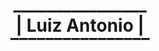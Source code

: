 <center>
  <h1>
  ________________<br>
  |     Luiz Antonio        |<br>
  ‾‾‾‾‾‾‾‾‾‾‾‾‾‾‾‾</h1>
</center>

<!--
**luizblank/luizblank** is a ✨ _special_ ✨ repository because its `README.md` (this file) appears on your GitHub profile.

Here are some ideas to get you started:

- 🔭 I’m currently working on ...
- 🌱 I’m currently learning ...
- 👯 I’m looking to collaborate on ...
- 🤔 I’m looking for help with ...
- 💬 Ask me about ...
- 📫 How to reach me: ...
- 😄 Pronouns: ...
- ⚡ Fun fact: ...
-->
